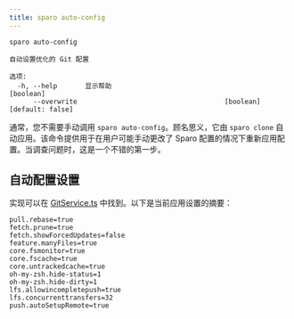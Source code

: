 ```yaml
---
title: sparo auto-config
---
```


```
sparo auto-config

自动设置优化的 Git 配置

选项:
  -h, --help       显示帮助                                           [boolean]
      --overwrite                                     [boolean] [default: false]
```

通常，您不需要手动调用 `sparo auto-config`。顾名思义，它由 `sparo clone` 自动应用。该命令提供用于在用户可能手动更改了 Sparo 配置的情况下重新应用配置。当调查问题时，这是一个不错的第一步。

## 自动配置设置

实现可以在 [GitService.ts](https://github.com/tiktok/sparo/blob/main/apps/sparo-lib/src/services/GitService.ts) 中找到。以下是当前应用设置的摘要：

```
pull.rebase=true
fetch.prune=true
fetch.showForcedUpdates=false
feature.manyFiles=true
core.fsmonitor=true
core.fscache=true
core.untrackedcache=true
oh-my-zsh.hide-status=1
oh-my-zsh.hide-dirty=1
lfs.allowincompletepush=true
lfs.concurrenttransfers=32
push.autoSetupRemote=true
```
